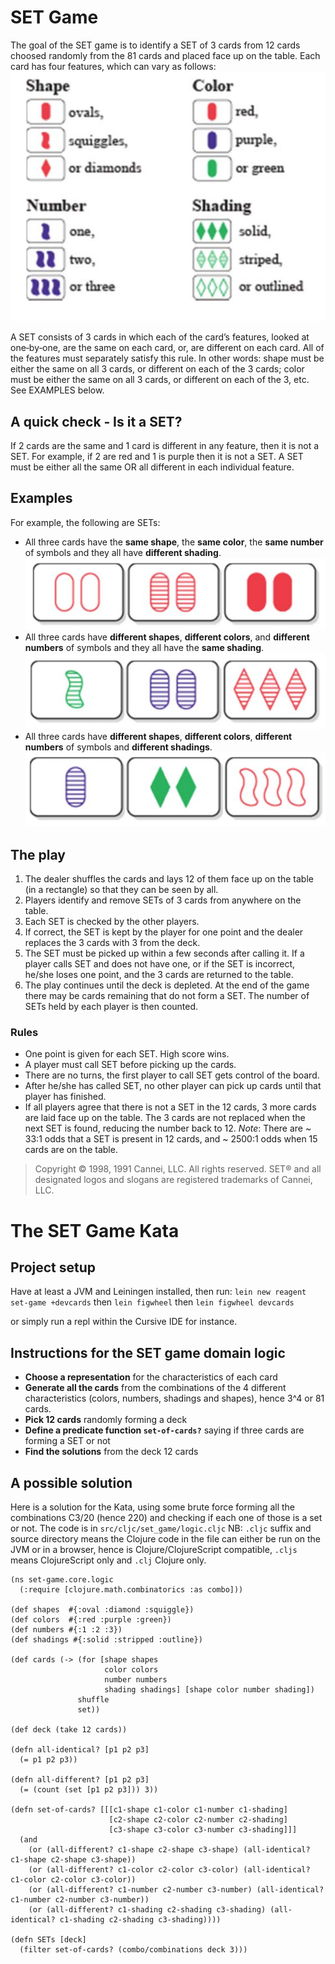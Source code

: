 # SET Game
The goal of the SET game is to identify a SET of 3 cards from 12 cards choosed randomly from the 81 cards and placed face up on the table. Each card has four features, which can vary as follows:
![Set Cards Examples](set-cards.png)

A SET consists of 3 cards in which each of the card’s features, looked at one‐by‐one, are the same on each card, or, are different on each card. All of the features must separately satisfy this rule. In other words: shape must be either the same on all 3 cards, or different on each of the 3 cards; color must be either the same on all 3 cards, or different on each of the 3, etc. See EXAMPLES below.

## A quick check ‐ Is it a SET?
If 2 cards are the same and 1 card is different in any feature, then it is not a SET. For example, if 2 are red and 1 is purple then it is not a SET. A SET must be either all the same OR all different in each individual feature.

## Examples
For example, the following are SETs:

* All three cards have the **same shape**, the **same color**, the **same number** of symbols and they all have **different shading**.
  ![Set example 1](set1.png)
* All three cards have **different shapes**, **different colors**, and **different numbers** of symbols and they all have the **same shading**.
  ![Set example 2](set2.png)
* All three cards have **different shapes**, **different colors**, **different numbers** of symbols and **different shadings**.
  ![Set example 3](set3.png)

## The play

1. The dealer shuffles the cards and lays 12 of them face up on the table (in a rectangle) so that they can be seen by all. 
2. Players identify and remove SETs of 3 cards from anywhere on the table. 
3. Each SET is checked by the other players.
4. If correct, the SET is kept by the player for one point and the dealer replaces the 3 cards with 3 from the deck. 
5. The SET must be picked up within a few seconds after calling it. If a player calls SET and does not have one, or if the SET is incorrect, he/she loses one point, and the 3 cards are returned to the table.
6. The play continues until the deck is depleted. At the end of the game there may be cards remaining that do not form a SET. The number of SETs held by each player is then counted. 

### Rules

* One point is given for each SET. High score wins.
* A player must call SET before picking up the cards. 
* There are no turns, the first player to call SET gets control of the board. 
* After he/she has called SET, no other player can pick up cards until that player has finished. 
* If all players agree that there is not a SET in the 12 cards, 3 more cards are laid face up on the table. The 3 cards are not replaced when the next SET is found, reducing the number back to 12. _Note_: There are ~ 33:1 odds that a SET is present in 12 cards, and ~ 2500:1 odds when 15 cards are on the table.    


> Copyright © 1998, 1991 Cannei, LLC. All rights reserved. SET® and all designated logos and slogans are registered trademarks of Cannei, LLC.


# The SET Game Kata

## Project setup
Have at least a JVM and Leiningen installed, then run:
```lein new reagent set-game +devcards```
then 
```lein figwheel```
then 
```lein figwheel devcards```

or simply run a repl within the Cursive IDE for instance.

## Instructions for the SET game domain logic

* **Choose a representation** for the characteristics of each card
* **Generate all the cards** from the combinations of the 4 different characteristics (colors, numbers, shadings and shapes), hence 3^4 or 81 cards.
* **Pick 12 cards** randomly forming a deck
* **Define a predicate function `set-of-cards?`** saying if three cards are forming a SET or not
* **Find the solutions** from the deck 12 cards

## A possible solution

Here is a solution for the Kata, using some brute force forming all the combinations C3/20 (hence 220) and checking if each one of those is a set or not. The code is in `src/cljc/set_game/logic.cljc` 
NB: `.cljc` suffix and source directory means the Clojure code in the file can either be run on the JVM or in a browser, hence is Clojure/ClojureScript compatible, `.cljs` means ClojureScript only and `.clj` Clojure only.

```
(ns set-game.core.logic
  (:require [clojure.math.combinatorics :as combo]))

(def shapes  #{:oval :diamond :squiggle})
(def colors  #{:red :purple :green})
(def numbers #{:1 :2 :3})
(def shadings #{:solid :stripped :outline})

(def cards (-> (for [shape shapes
                     color colors
                     number numbers
                     shading shadings] [shape color number shading])
               shuffle
               set))

(def deck (take 12 cards))

(defn all-identical? [p1 p2 p3]
  (= p1 p2 p3))

(defn all-different? [p1 p2 p3]
  (= (count (set [p1 p2 p3])) 3))

(defn set-of-cards? [[[c1-shape c1-color c1-number c1-shading]
                      [c2-shape c2-color c2-number c2-shading]
                      [c3-shape c3-color c3-number c3-shading]]]
  (and
    (or (all-different? c1-shape c2-shape c3-shape) (all-identical? c1-shape c2-shape c3-shape))
    (or (all-different? c1-color c2-color c3-color) (all-identical? c1-color c2-color c3-color))
    (or (all-different? c1-number c2-number c3-number) (all-identical? c1-number c2-number c3-number))
    (or (all-different? c1-shading c2-shading c3-shading) (all-identical? c1-shading c2-shading c3-shading))))

(defn SETs [deck]
  (filter set-of-cards? (combo/combinations deck 3)))
```





